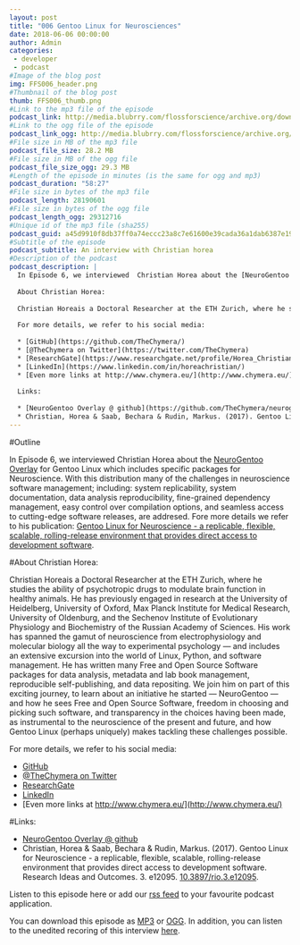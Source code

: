 ```yaml
---
layout: post
title: "006 Gentoo Linux for Neurosciences"
date: 2018-06-06 00:00:00
author: Admin
categories: 
 - developer
 - podcast
#Image of the blog post
img: FFS006_header.png
#Thumbnail of the blog post
thumb: FFS006_thumb.png
#Link to the mp3 file of the episode
podcast_link: http://media.blubrry.com/flossforscience/archive.org/download/FlossforscienceEp006-GentooLinuxForNeurosciences/FlossforscienceEp006.mp3
#Link to the ogg file of the episode
podcast_link_ogg: http://media.blubrry.com/flossforscience/archive.org/download/FlossforscienceEp006-GentooLinuxForNeurosciences/FlossforscienceEp006.ogg
#File size in MB of the mp3 file
podcast_file_size: 28.2 MB
#File size in MB of the ogg file
podcast_file_size_ogg: 29.3 MB
#Length of the episode in minutes (is the same for ogg and mp3)
podcast_duration: "58:27"
#File size in bytes of the mp3 file
podcast_length: 28190601
#File size in bytes of the ogg file
podcast_length_ogg: 29312716
#Unique id of the mp3 file (sha255)
podcast_guid: a45d9910f8db37ff0a74eccc23a8c7e61600e39cada36a1dab6387e198cad3f4
#Subtitle of the episode 
podcast_subtitle: An interview with Christian horea
#Description of the podcast
podcast_description: |
  In Episode 6, we interviewed  Christian Horea about the [NeuroGentoo Overlay](https://github.com/TheChymera/neurogentoo) for Gentoo Linux which includes specific packages for Neuroscience. With this distribution many of the challenges in neuroscience software management; including: system replicability, system documentation, data analysis reproducibility, fine-grained dependency management, easy control over compilation options, and seamless access to cutting-edge software releases, are addresed. Fore more details we refer to his publication: [Gentoo Linux for Neuroscience - a replicable, flexible, scalable, rolling-release environment that provides direct access to development software](https://riojournal.com/article/12095/). 
  
  About Christian Horea: 
  
  Christian Horeais a Doctoral Researcher at the ETH Zurich, where he studies the ability of psychotropic drugs to modulate brain function in healthy animals. He has previously engaged in research at the University of Heidelberg, University of Oxford, Max Planck Institute for Medical Research, University of Oldenburg, and the Sechenov Institute of Evolutionary Physiology and Biochemistry of the Russian Academy of Sciences. His work has spanned the gamut of neuroscience from electrophysiology and molecular biology all the way to experimental psychology — and includes an extensive excursion into the world of Linux, Python, and software management. He has written many Free and Open Source Software packages for data analysis, metadata and lab book management, reproducible self-publishing, and data repositing. We join him on part of this exciting journey, to learn about an initiative he started — NeuroGentoo — and how he sees Free and Open Source Software, freedom in choosing and picking such software, and transparency in the choices having been made, as instrumental to the neuroscience of the present and future, and how Gentoo Linux (perhaps uniquely) makes tackling these challenges possible.
  
  For more details, we refer to his social media: 
 
  * [GitHub](https://github.com/TheChymera/)
  * [@TheChymera on Twitter](https://twitter.com/TheChymera)
  * [ResearchGate](https://www.researchgate.net/profile/Horea_Christian)
  * [LinkedIn](https://www.linkedin.com/in/horeachristian/)
  * [Even more links at http://www.chymera.eu/](http://www.chymera.eu/)
  
  Links:
  
  * [NeuroGentoo Overlay @ github](https://github.com/TheChymera/neurogentoo)
  * Christian, Horea & Saab, Bechara & Rudin, Markus. (2017). Gentoo Linux for Neuroscience - a replicable, flexible, scalable, rolling-release environment that provides direct access to development software. Research Ideas and Outcomes. 3. e12095. [10.3897/rio.3.e12095](https://doi.org/10.3897/rio.3.e12095). 
---
```




#Outline

In Episode 6, we interviewed  Christian Horea about the [NeuroGentoo Overlay](https://github.com/TheChymera/neurogentoo) for Gentoo Linux which includes specific packages for Neuroscience. With this distribution many of the challenges in neuroscience software management; including: system replicability, system documentation, data analysis reproducibility, fine-grained dependency management, easy control over compilation options, and seamless access to cutting-edge software releases, are addresed. Fore more details we refer to his publication: [Gentoo Linux for Neuroscience - a replicable, flexible, scalable, rolling-release environment that provides direct access to development software](https://riojournal.com/article/12095/). 


#About Christian Horea: 

Christian Horeais a Doctoral Researcher at the ETH Zurich, where he
studies the ability of psychotropic drugs to modulate brain function in
healthy animals. He has previously engaged in research at the
University of Heidelberg, University of Oxford, Max Planck Institute
for Medical Research, University of Oldenburg, and the Sechenov
Institute of Evolutionary Physiology and Biochemistry of the Russian
Academy of Sciences. His work has spanned the gamut of neuroscience
from electrophysiology and molecular biology all the way to
experimental psychology — and includes an extensive excursion into the
world of Linux, Python, and software management. He has written many
Free and Open Source Software packages for data analysis, metadata and
lab book management, reproducible self-publishing, and data repositing.
We join him on part of this exciting journey, to learn about an
initiative he started — NeuroGentoo — and how he sees Free and Open
Source Software, freedom in choosing and picking such software, and
transparency in the choices having been made, as instrumental to the
neuroscience of the present and future, and how Gentoo Linux (perhaps
uniquely) makes tackling these challenges possible.

For more details, we refer to his social media: 

* [GitHub](https://github.com/TheChymera/)
* [@TheChymera on Twitter](https://twitter.com/TheChymera)
* [ResearchGate](https://www.researchgate.net/profile/Horea_Christian)
* [LinkedIn](https://www.linkedin.com/in/horeachristian/)
* [Even more links at http://www.chymera.eu/](http://www.chymera.eu/)


#Links:

* [NeuroGentoo Overlay @ github](https://github.com/TheChymera/neurogentoo)
* Christian, Horea & Saab, Bechara & Rudin, Markus. (2017). Gentoo Linux for Neuroscience - a replicable, flexible, scalable, rolling-release environment that provides direct access to development software. Research Ideas and Outcomes. 3. e12095. [10.3897/rio.3.e12095](https://doi.org/10.3897/rio.3.e12095). 

Listen to this episode here or add our [rss feed](https://flossforscience.github.io/feed.xml) to your favourite podcast application. 

You can download this episode as [MP3](http://media.blubrry.com/flossforscience/archive.org/download/Flossforscience-Ep003JabrefAtJabcon/FlossforscienceEp003.mp3) or [OGG](http://media.blubrry.com/flossforscience/archive.org/download/Flossforscience-Ep003JabrefAtJabcon/FlossforscienceEp003.ogg). In addition, you can listen to the unedited recoring of this interview [here](http://media.blubrry.com/flossforscience/archive.org/download/FlossforscienceEp006-GentooLinuxForNeurosciences/Flossforscience_ep006_raw_unedited_not_for_distribution.mp3).

